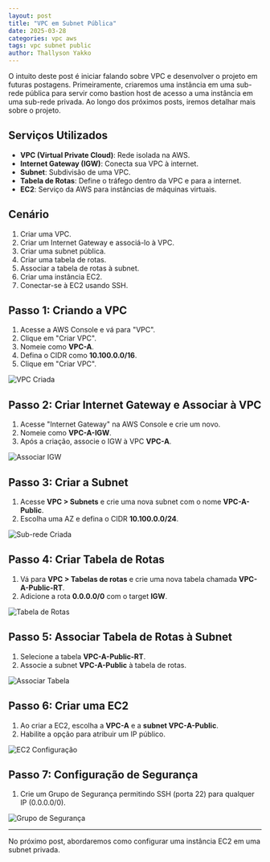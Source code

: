 ```yaml
---
layout: post
title: "VPC em Subnet Pública"
date: 2025-03-28
categories: vpc aws
tags: vpc subnet public
author: Thallyson Yakko
---
```


O intuito deste post é iniciar falando sobre VPC e desenvolver o projeto em futuras postagens. Primeiramente, criaremos uma instância em uma sub-rede pública para servir como bastion host de acesso a uma instância em uma sub-rede privada. Ao longo dos próximos posts, iremos detalhar mais sobre o projeto.

## Serviços Utilizados
- **VPC (Virtual Private Cloud)**: Rede isolada na AWS.
- **Internet Gateway (IGW)**: Conecta sua VPC à internet.
- **Subnet**: Subdivisão de uma VPC.
- **Tabela de Rotas**: Define o tráfego dentro da VPC e para a internet.
- **EC2**: Serviço da AWS para instâncias de máquinas virtuais.

## Cenário
1. Criar uma VPC.
2. Criar um Internet Gateway e associá-lo à VPC.
3. Criar uma subnet pública.
4. Criar uma tabela de rotas.
5. Associar a tabela de rotas à subnet.
6. Criar uma instância EC2.
7. Conectar-se à EC2 usando SSH.

## Passo 1: Criando a VPC
1. Acesse a AWS Console e vá para "VPC".
2. Clique em "Criar VPC".
3. Nomeie como **VPC-A**.
4. Defina o CIDR como **10.100.0.0/16**.
5. Clique em "Criar VPC".

![VPC Criada](./assets/images/screenshot-vpc.png)

## Passo 2: Criar Internet Gateway e Associar à VPC
1. Acesse "Internet Gateway" na AWS Console e crie um novo.
2. Nomeie como **VPC-A-IGW**.
3. Após a criação, associe o IGW à VPC **VPC-A**.

![Associar IGW](./assets/images/screenshot-igw.png)

## Passo 3: Criar a Subnet
1. Acesse **VPC > Subnets** e crie uma nova subnet com o nome **VPC-A-Public**.
2. Escolha uma AZ e defina o CIDR **10.100.0.0/24**.

![Sub-rede Criada](./assets/images/screenshot-subnet.png)

## Passo 4: Criar Tabela de Rotas
1. Vá para **VPC > Tabelas de rotas** e crie uma nova tabela chamada **VPC-A-Public-RT**.
2. Adicione a rota **0.0.0.0/0** com o target **IGW**.

![Tabela de Rotas](./assets/images/screenshot-rtb.png)

## Passo 5: Associar Tabela de Rotas à Subnet
1. Selecione a tabela **VPC-A-Public-RT**.
2. Associe a subnet **VPC-A-Public** à tabela de rotas.

![Associar Tabela](./assets/images/screenshot-associar-rtb.png)

## Passo 6: Criar uma EC2
1. Ao criar a EC2, escolha a **VPC-A** e a **subnet VPC-A-Public**.
2. Habilite a opção para atribuir um IP público.

![EC2 Configuração](./assets/images/screenshot-ec2.png)

## Passo 7: Configuração de Segurança
1. Crie um Grupo de Segurança permitindo SSH (porta 22) para qualquer IP (0.0.0.0/0).

![Grupo de Segurança](./assets/images/screenshot-sg.png)

---

No próximo post, abordaremos como configurar uma instância EC2 em uma subnet privada.
